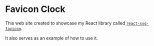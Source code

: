 # Favicon Clock
This web site created to showcase my React library called [`react-svg-favicon`](https://www.npmjs.com/package/react-svg-favicon).

It also serves as an example of how to use it.

